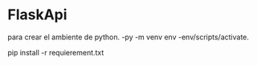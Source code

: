 # FlaskApi
para crear el ambiente de python.
-py -m venv env
-env/scripts/activate.

pip install -r requierement.txt

